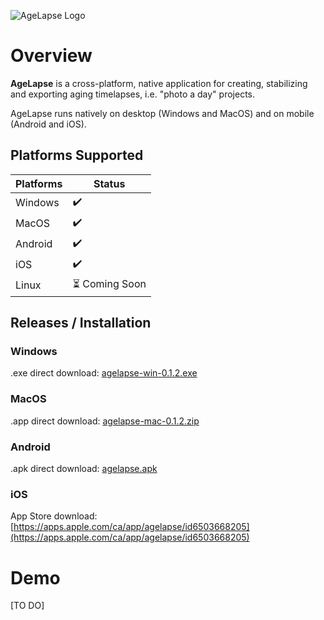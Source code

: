 ![AgeLapse Logo](https://i.imgur.com/CmsixvW.png)

# Overview

**AgeLapse** is a cross-platform, native application for creating, stabilizing and exporting aging timelapses, i.e. "photo a day" projects.  

AgeLapse runs natively on desktop (Windows and MacOS) and on mobile (Android and iOS).

## Platforms Supported

| Platforms                      | Status         |
|------------------------------|----------------|
| Windows           | ✔️             |
| MacOS        | ✔️             |
| Android     | ✔️             |
| iOS   | ✔️             |
| Linux            | ⏳ Coming Soon |

## Releases / Installation 

### Windows

.exe direct download: [agelapse-win-0.1.2.exe](https://archive.org/download/agelapse-win-0.1.2/agelapse-0.1.2.exe)

### MacOS

.app direct download: [agelapse-mac-0.1.2.zip](https://archive.org/download/agelapse-macos-0.1.2/agelapse-mac-0.1.2.zip)

### Android

.apk direct download: [agelapse.apk](https://archive.org/download/agelapse-apk/agelapse-apk.zip)

### iOS

App Store download: [https://apps.apple.com/ca/app/agelapse/id6503668205](https://apps.apple.com/ca/app/agelapse/id6503668205)

# Demo

[TO DO]
